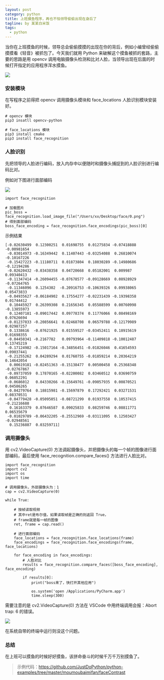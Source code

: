 ```yaml
---
layout: post
category: python
title: 上班摸鱼程序，再也不怕领导偷偷出现在身后了
tagline: by 某某白米饭
tags: 
  - python
---
```


当你在上班摸鱼的时候，领导总会偷偷摸摸的出现在你的背后，例如小编曾经偷偷摸摸看《轻音》被抓包了。今天我们就用 Python 来破解这个摸鱼被抓的套路，主要的思路是用 opencv 调用电脑摄像头检测和比对人脸，当领导出现在后面的时候打开指定的应用程序浑水摸鱼。

<!--more-->

![](http://www.justdopython.com/assets/images/2021/03/faceContrast/1.png)

### 安装模块

在写程序之前得把 opencv 调用摄像头模块和 face_locations 人脸识别模块安装好。

```
# opencv 模块
pip3 insatll opencv-python
```

```
# face_locations 模块
pip3 install cmake
pip3 install face_recognition
```

### 人脸识别

先把领导的人脸进行编码，放入内存中以便随时和摄像头捕捉到的人脸识别进行编码比对。

例如对下图进行面部编码

![](http://www.justdopython.com/assets/images/2021/03/faceContrast/0.png)

```
import face_recognition

# 加载图片
pic_boss = face_recognition.load_image_file("/Users/xx/Desktop/face/0.png")
# 得到面部编码
boss_face_encoding = face_recognition.face_encodings(pic_boss)[0]
```

示例结果

```
[-0.02630499  0.12300251  0.01698755  0.01275834 -0.07418888 -0.00981654
 -0.03014973 -0.16349442  0.11407443 -0.03254088  0.26810074 -0.10167226
 -0.15427223 -0.11180711  0.01873804  0.18030289 -0.14980686 -0.12194286
 -0.02620432 -0.03438358  0.04720668  0.05182001  0.009987    0.09340413
 -0.11347414 -0.26094455 -0.07678577 -0.09128669  0.08928929 -0.07264765
 -0.11346096  0.1254302  -0.20916753 -0.10639326  0.09938065  0.05473833
 -0.04935627 -0.06184902  0.17554277 -0.02231439 -0.19398358  0.01744412
  0.10445927  0.26399308  0.21656345  0.05588599  0.00760998 -0.13855973
  0.12407181 -0.09017442  0.09778374  0.11776066  0.08498169  0.07626694
 -0.01237833 -0.20856641  0.02468708  0.06579788 -0.12179989  0.02987257
  0.1338616  -0.07621925  0.01559527 -0.03452411  0.18915619  0.01698355
 -0.04450341 -0.2167782   0.09793964 -0.11409818 -0.10012487  0.13745219
 -0.17124982 -0.15017164 -0.34856451 -0.01826046  0.41654593  0.09037441
 -0.21255262  0.04289294  0.01760755 -0.01859214  0.20364219  0.14642054
  0.00619181 -0.02451363 -0.15138477  0.00500458  0.25368348 -0.02767867
 -0.09737059  0.17870165 -0.02200082  0.03460512  0.03690759  0.06052291
 -0.0686012   0.04330266 -0.15649761 -0.09057935  0.00870521  0.04586265
 -0.04279764  0.18815981 -0.15697879  0.17292421  0.03271531  0.08370531
 -0.04779428 -0.05095051 -0.08721299  0.01937558  0.10537415 -0.21216688
  0.16163379  0.07646587  0.09025833  0.08259746  0.08811771  0.06535679
 -0.01029789 -0.06432205 -0.25512969 -0.03111095  0.12503427 -0.02948561
  0.15236887  0.03259711]
```

### 调用摄像头

用 cv2.VideoCapture(0) 方法调起摄像头，并把摄像头的每一个帧的图像进行面部编码，最后使用 face_recognition.compare_faces() 方法进行人脸比对。

```
import face_recognition
import cv2
import os
import time

# 调用摄像头，外部摄像头为：1
cap = cv2.VideoCapture(0)

while True:

    # 按帧读取视频
    # 其中ret是布尔值，如果读取帧是正确的则返回 True，
    # frame就是每一帧的图像
    ret, frame = cap.read()
    
    # 进行面部编码
    face_locations = face_recognition.face_locations(frame)
    face_encodings = face_recognition.face_encodings(frame, face_locations)

    for face_encoding in face_encodings:
        # 人脸对比
        results = face_recognition.compare_faces([boss_face_encoding], face_encoding)

        if results[0]:
            print("boss来了，快打开其他应用")

            os.system('open /Applications/PyCharm.app')
            time.sleep(300)
```


需要注意的是 cv2.VideoCapture(0) 方法在 VSCode 中用终端调用会报：Abort trap: 6 的错误。

![](http://www.justdopython.com/assets/images/2021/03/faceContrast/2.png)

在系统自带的终端中运行则没这个问题。

### 总结

在上班可以摸鱼的时候好好摸鱼，该拼命奋斗的时候千万千万别摸鱼了。

> 示例代码：<https://github.com/JustDoPython/python-examples/tree/master/moumoubaimifan/faceContrast>
